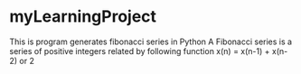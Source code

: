 # myLearningProject
This is program generates fibonacci series in Python
A Fibonacci series is a series of positive integers related by following function
x(n) = x(n-1) + x(n-2) or 2
